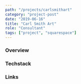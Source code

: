 ```yaml
---
path: "/projects/carlsmithart"
category: "project-post"
date: "2019-06-16"
title: "Carl Smith Art"
role: "Consultant"
tags: ["project", "squarespace"]
---
```


### Overview

### Techstack

### Links